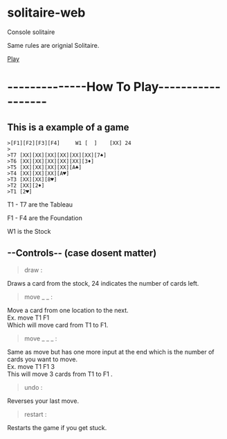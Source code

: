 # solitaire-web
Console solitaire

Same rules are orignial Solitaire.

[Play](https://lab2-winstongong.netlify.app/)
# --------------How To Play------------------

## This is a example of a game
```
>[F1][F2][F3][F4]     W1 [  ]    [XX] 24
>
>T7 [XX][XX][XX][XX][XX][XX][7♠]
>T6 [XX][XX][XX][XX][XX][3♦]
>T5 [XX][XX][XX][XX][A♣]
>T4 [XX][XX][XX][A♥]
>T3 [XX][XX][8♥]
>T2 [XX][2♦]
>T1 [2♥]
```

T1 - T7 are the Tableau

F1 - F4 are the Foundation

W1 is the Stock

## --Controls-- (case dosent matter)

>draw :  

Draws a card from the stock, 24 indicates the number of cards left.

>move _ _ :  

Move a card from one location to the next.  
Ex. move T1 F1   
Which will move card from T1 to F1.  

>move _ _ _ :

Same as move but has one more input at the end which is the number of cards you want to move.  
Ex. move T1 F1 3  
This will move 3 cards from T1 to F1 .  

>undo :

Reverses your last move.

>restart :  

Restarts the game if you get stuck.  
